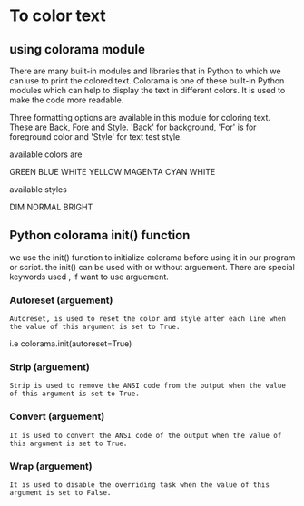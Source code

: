 # To color text

## using colorama module

There are many built-in modules and libraries that in Python to which we can use to print the colored text.
Colorama is one of these built-in Python modules which can help to display the text in different colors. 
It is used to make the code more readable. 

Three formatting options are available in this module for coloring text. These are Back, Fore and Style. 
'Back' for background, 'For' is for foreground color and 'Style' for text test style.

available colors are

GREEN
BLUE
WHITE
YELLOW
MAGENTA
CYAN
WHITE

available styles

DIM
NORMAL
BRIGHT

## Python colorama init() function

we use the init() function to initialize colorama before using it in our program or script. the init() can be used with or without arguement. There are special keywords used , if want to use arguement.

### Autoreset (arguement)
    Autoreset, is used to reset the color and style after each line when the value of this argument is set to True.
i.e colorama.init(autoreset=True)
### Strip (arguement)
    Strip is used to remove the ANSI code from the output when the value of this argument is set to True.

### Convert (arguement)
    It is used to convert the ANSI code of the output when the value of this argument is set to True.
### Wrap (arguement)
    It is used to disable the overriding task when the value of this argument is set to False.
